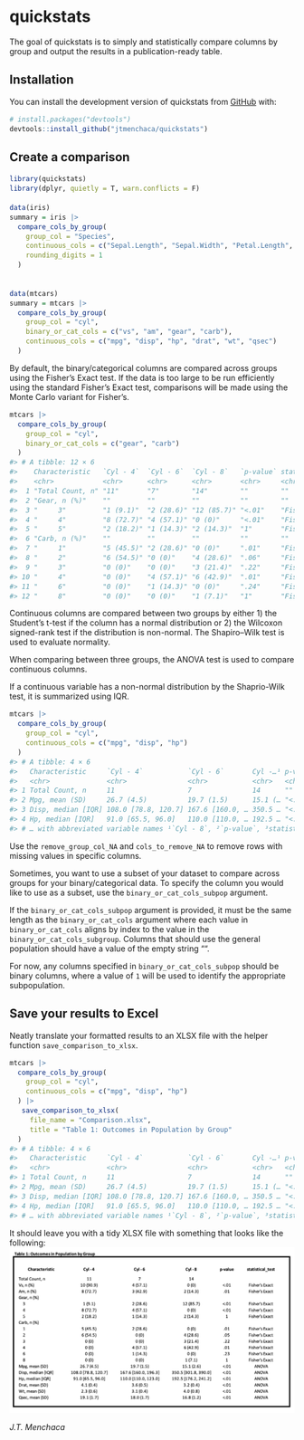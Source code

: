 
<!-- README.md is generated from README.Rmd. Please edit that file -->

# quickstats

<!-- badges: start -->
<!-- badges: end -->

The goal of quickstats is to simply and statistically compare columns by
group and output the results in a publication-ready table.

## Installation

You can install the development version of quickstats from
[GitHub](https://github.com/) with:

``` r
# install.packages("devtools")
devtools::install_github("jtmenchaca/quickstats")
```

## Create a comparison

``` r
library(quickstats)
library(dplyr, quietly = T, warn.conflicts = F)

data(iris)
summary = iris |>
  compare_cols_by_group(
    group_col = "Species",
    continuous_cols = c("Sepal.Length", "Sepal.Width", "Petal.Length", "Petal.Width"),
    rounding_digits = 1
  )


data(mtcars)
summary = mtcars |>
  compare_cols_by_group(
    group_col = "cyl",
    binary_or_cat_cols = c("vs", "am", "gear", "carb"),
    continuous_cols = c("mpg", "disp", "hp", "drat", "wt", "qsec")
  )
```

By default, the binary/categorical columns are compared across groups
using the Fisher’s Exact test. If the data is too large to be run
efficiently using the standard Fisher’s Exact test, comparisons will be
made using the Monte Carlo variant for Fisher’s.

``` r
mtcars |>
  compare_cols_by_group(
    group_col = "cyl",
    binary_or_cat_cols = c("gear", "carb")
  )
#> # A tibble: 12 × 6
#>    Characteristic   `Cyl - 4`  `Cyl - 6`  `Cyl - 8`   `p-value` statistical_test
#>    <chr>            <chr>      <chr>      <chr>       <chr>     <chr>           
#>  1 "Total Count, n" "11"       "7"        "14"        ""        ""              
#>  2 "Gear, n (%)"    ""         ""         ""          ""        ""              
#>  3 "     3"         "1 (9.1)"  "2 (28.6)" "12 (85.7)" "<.01"    "Fisher's Exact"
#>  4 "     4"         "8 (72.7)" "4 (57.1)" "0 (0)"     "<.01"    "Fisher's Exact"
#>  5 "     5"         "2 (18.2)" "1 (14.3)" "2 (14.3)"  "1"       "Fisher's Exact"
#>  6 "Carb, n (%)"    ""         ""         ""          ""        ""              
#>  7 "     1"         "5 (45.5)" "2 (28.6)" "0 (0)"     ".01"     "Fisher's Exact"
#>  8 "     2"         "6 (54.5)" "0 (0)"    "4 (28.6)"  ".06"     "Fisher's Exact"
#>  9 "     3"         "0 (0)"    "0 (0)"    "3 (21.4)"  ".22"     "Fisher's Exact"
#> 10 "     4"         "0 (0)"    "4 (57.1)" "6 (42.9)"  ".01"     "Fisher's Exact"
#> 11 "     6"         "0 (0)"    "1 (14.3)" "0 (0)"     ".24"     "Fisher's Exact"
#> 12 "     8"         "0 (0)"    "0 (0)"    "1 (7.1)"   "1"       "Fisher's Exact"
```

Continuous columns are compared between two groups by either 1) the
Student’s t-test if the column has a normal distribution or 2) the
Wilcoxon signed-rank test if the distribution is non-normal. The
Shapiro–Wilk test is used to evaluate normality.

When comparing between three groups, the ANOVA test is used to compare
continuous columns.

If a continuous variable has a non-normal distribution by the
Shaprio-Wilk test, it is summarized using IQR.

``` r
mtcars |>  
  compare_cols_by_group(
    group_col = "cyl", 
    continuous_cols = c("mpg", "disp", "hp")
  )
#> # A tibble: 4 × 6
#>   Characteristic     `Cyl - 4`           `Cyl - 6`       Cyl -…¹ p-val…² stati…³
#>   <chr>              <chr>               <chr>           <chr>   <chr>   <chr>  
#> 1 Total Count, n     11                  7               14      ""      ""     
#> 2 Mpg, mean (SD)     26.7 (4.5)          19.7 (1.5)      15.1 (… "<.01"  "ANOVA"
#> 3 Disp, median [IQR] 108.0 [78.8, 120.7] 167.6 [160.0, … 350.5 … "<.01"  "ANOVA"
#> 4 Hp, median [IQR]   91.0 [65.5, 96.0]   110.0 [110.0, … 192.5 … "<.01"  "ANOVA"
#> # … with abbreviated variable names ¹​`Cyl - 8`, ²​`p-value`, ³​statistical_test
```

Use the `remove_group_col_NA` and `cols_to_remove_NA` to remove rows
with missing values in specific columns.

Sometimes, you want to use a subset of your dataset to compare across
groups for your binary/categorical data. To specify the column you would
like to use as a subset, use the `binary_or_cat_cols_subpop` argument.

If the `binary_or_cat_cols_subpop` argument is provided, it must be the
same length as the `binary_or_cat_cols` argument where each value in
`binary_or_cat_cols` aligns by index to the value in the
`binary_or_cat_cols_subgroup`. Columns that should use the general
population should have a value of the empty string ““.

For now, any columns specified in `binary_or_cat_cols_subpop` should be
binary columns, where a value of `1` will be used to identify the
appropriate subpopulation.

## Save your results to Excel

Neatly translate your formatted results to an XLSX file with the helper
function `save_comparison_to_xlsx`.

``` r
mtcars |>  
  compare_cols_by_group(
    group_col = "cyl", 
    continuous_cols = c("mpg", "disp", "hp")
  ) |>
   save_comparison_to_xlsx(
     file_name = "Comparison.xlsx",
     title = "Table 1: Outcomes in Population by Group"
  )
#> # A tibble: 4 × 6
#>   Characteristic     `Cyl - 4`           `Cyl - 6`       Cyl -…¹ p-val…² stati…³
#>   <chr>              <chr>               <chr>           <chr>   <chr>   <chr>  
#> 1 Total Count, n     11                  7               14      ""      ""     
#> 2 Mpg, mean (SD)     26.7 (4.5)          19.7 (1.5)      15.1 (… "<.01"  "ANOVA"
#> 3 Disp, median [IQR] 108.0 [78.8, 120.7] 167.6 [160.0, … 350.5 … "<.01"  "ANOVA"
#> 4 Hp, median [IQR]   91.0 [65.5, 96.0]   110.0 [110.0, … 192.5 … "<.01"  "ANOVA"
#> # … with abbreviated variable names ¹​`Cyl - 8`, ²​`p-value`, ³​statistical_test
```

It should leave you with a tidy XLSX file with something that looks like
the following: ![A tidy XLSX table](man/figures/README-example-xlsx.png)

*J.T. Menchaca*
